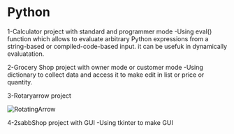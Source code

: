 # Python
1-Calculator project with standard and programmer mode
   -Using eval() function which allows to evaluate arbitrary Python expressions from a string-based or compiled-code-based input. it can be usefuk in dynamically            evaluatation.
  
   
2-Grocery Shop project with owner mode or customer mode
   -Using dictionary to collect data and access it to make edit in list or price or quantity.
   
 
3-Rotaryarrow project

![RotatingArrow](https://user-images.githubusercontent.com/115734048/211103352-24278aa9-479e-4ce1-ab59-6940341f65cb.gif)

4-2sabbShop project with GUI
   -Using tkinter to make GUI 
